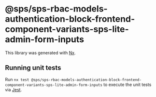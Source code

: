 # @sps/sps-rbac-models-authentication-block-frontend-component-variants-sps-lite-admin-form-inputs

This library was generated with [Nx](https://nx.dev).

## Running unit tests

Run `nx test @sps/sps-rbac-models-authentication-block-frontend-component-variants-sps-lite-admin-form-inputs` to execute the unit tests via [Jest](https://jestjs.io).
